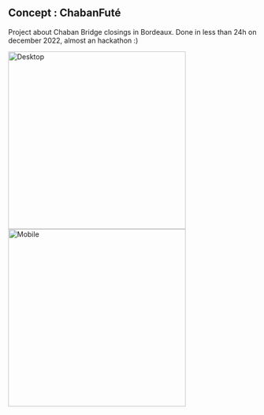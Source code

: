 ## Concept : ChabanFuté
Project about Chaban Bridge closings in Bordeaux.
Done in less than 24h on december 2022, almost an hackathon :)

<div>
<img height="360" alt="Desktop" src="https://user-images.githubusercontent.com/104623376/208677287-ed2fb88c-d094-4739-bb3c-17e69edda475.png">
  
<img height="360" alt="Mobile" src="https://user-images.githubusercontent.com/104623376/208677293-62baff6c-ffe2-4390-aae6-287383dbe029.png">
</div>
